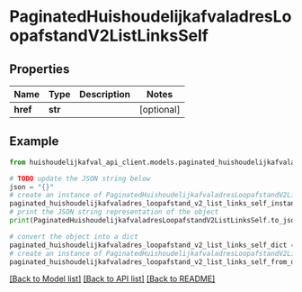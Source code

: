 # PaginatedHuishoudelijkafvaladresLoopafstandV2ListLinksSelf


## Properties

Name | Type | Description | Notes
------------ | ------------- | ------------- | -------------
**href** | **str** |  | [optional] 

## Example

```python
from huishoudelijkafval_api_client.models.paginated_huishoudelijkafvaladres_loopafstand_v2_list_links_self import PaginatedHuishoudelijkafvaladresLoopafstandV2ListLinksSelf

# TODO update the JSON string below
json = "{}"
# create an instance of PaginatedHuishoudelijkafvaladresLoopafstandV2ListLinksSelf from a JSON string
paginated_huishoudelijkafvaladres_loopafstand_v2_list_links_self_instance = PaginatedHuishoudelijkafvaladresLoopafstandV2ListLinksSelf.from_json(json)
# print the JSON string representation of the object
print(PaginatedHuishoudelijkafvaladresLoopafstandV2ListLinksSelf.to_json())

# convert the object into a dict
paginated_huishoudelijkafvaladres_loopafstand_v2_list_links_self_dict = paginated_huishoudelijkafvaladres_loopafstand_v2_list_links_self_instance.to_dict()
# create an instance of PaginatedHuishoudelijkafvaladresLoopafstandV2ListLinksSelf from a dict
paginated_huishoudelijkafvaladres_loopafstand_v2_list_links_self_from_dict = PaginatedHuishoudelijkafvaladresLoopafstandV2ListLinksSelf.from_dict(paginated_huishoudelijkafvaladres_loopafstand_v2_list_links_self_dict)
```
[[Back to Model list]](../README.md#documentation-for-models) [[Back to API list]](../README.md#documentation-for-api-endpoints) [[Back to README]](../README.md)


